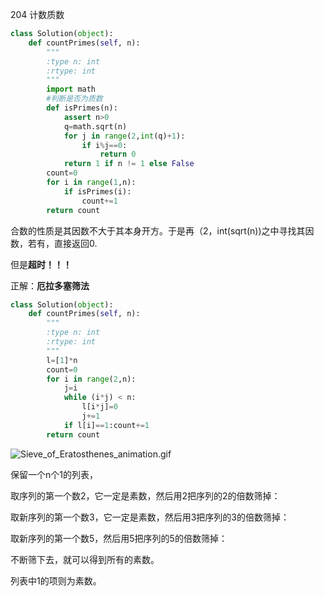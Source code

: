 204 计数质数

```python
class Solution(object):
    def countPrimes(self, n):
        """
        :type n: int
        :rtype: int
        """
        import math
        #判断是否为质数
        def isPrimes(n):
            assert n>0
            q=math.sqrt(n)
            for j in range(2,int(q)+1):
                if i%j==0:
                    return 0                   
            return 1 if n != 1 else False
        count=0
        for i in range(1,n):
            if isPrimes(i):
                count+=1
        return count
```

合数的性质是其因数不大于其本身开方。于是再（2，int(sqrt(n))之中寻找其因数，若有，直接返回0.

但是**超时！！！**

正解：**厄拉多塞筛法**

```python
class Solution(object):
    def countPrimes(self, n):
        """
        :type n: int
        :rtype: int
        """
        l=[1]*n
        count=0
        for i in range(2,n):
            j=i
            while (i*j) < n:
                l[i*j]=0
                j+=1
            if l[i]==1:count+=1
        return count
```

![Sieve_of_Eratosthenes_animation.gif](https://pic.leetcode-cn.com/88746df426ec615529615ef5d9c7d10b9453cfe7c4e8bdb09219b8ba99abf9f1-Sieve_of_Eratosthenes_animation.gif)

保留一个n个1的列表，

取序列的第一个数2，它一定是素数，然后用2把序列的2的倍数筛掉： 

取新序列的第一个数3，它一定是素数，然后用3把序列的3的倍数筛掉： 

取新序列的第一个数5，然后用5把序列的5的倍数筛掉：

不断筛下去，就可以得到所有的素数。 


  列表中1的项则为素数。